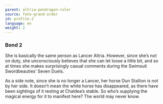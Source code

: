 ```yaml
---
parent: altria-pendragon-ruler
source: fate-grand-order
id: profile-2
language: en
weight: 2
---
```


### Bond 2

She is basically the same person as Lancer Altria.
However, since she’s not on duty, she unconsciously believes that she can let loose a little bit, and so at times she makes surprisingly casual comments during the Swimsuit Swordbeauties’ Seven Duels.

As a side note, since she is no longer a Lancer, her horse Dun Stallion is not by her side. It doesn’t mean the white horse has disappeared, as there have been sightings of it resting at Chaldea’s stable. So who’s supplying the magical energy for it to manifest here?
The world may never know.
